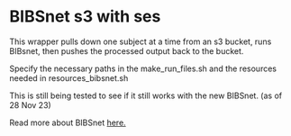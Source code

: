# BIBSnet s3 with ses

This wrapper pulls down one subject at a time from an s3 bucket, runs BIBsnet, then pushes the processed output back to the bucket.

Specify the necessary paths in the make_run_files.sh and the resources needed in resources_bibsnet.sh

This is still being tested to see if it still works with the new BIBSnet. (as of 28 Nov 23)

Read more about BIBSnet [here.](https://bibsnet.readthedocs.io/en/latest/)